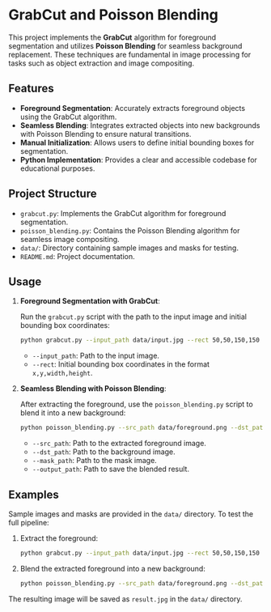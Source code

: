# **GrabCut and Poisson Blending**

This project implements the **GrabCut** algorithm for foreground segmentation and utilizes **Poisson Blending** for seamless background replacement. These techniques are fundamental in image processing for tasks such as object extraction and image compositing.

## **Features**

- **Foreground Segmentation**: Accurately extracts foreground objects using the GrabCut algorithm.
- **Seamless Blending**: Integrates extracted objects into new backgrounds with Poisson Blending to ensure natural transitions.
- **Manual Initialization**: Allows users to define initial bounding boxes for segmentation.
- **Python Implementation**: Provides a clear and accessible codebase for educational purposes.

## **Project Structure**

- `grabcut.py`: Implements the GrabCut algorithm for foreground segmentation.
- `poisson_blending.py`: Contains the Poisson Blending algorithm for seamless image compositing.
- `data/`: Directory containing sample images and masks for testing.
- `README.md`: Project documentation.

## **Usage**

1. **Foreground Segmentation with GrabCut**:

   Run the `grabcut.py` script with the path to the input image and initial bounding box coordinates:

   ```bash
   python grabcut.py --input_path data/input.jpg --rect 50,50,150,150
   ```

   - `--input_path`: Path to the input image.
   - `--rect`: Initial bounding box coordinates in the format `x,y,width,height`.

2. **Seamless Blending with Poisson Blending**:

   After extracting the foreground, use the `poisson_blending.py` script to blend it into a new background:

   ```bash
   python poisson_blending.py --src_path data/foreground.png --dst_path data/background.jpg --mask_path data/mask.png --output_path data/result.jpg
   ```

   - `--src_path`: Path to the extracted foreground image.
   - `--dst_path`: Path to the background image.
   - `--mask_path`: Path to the mask image.
   - `--output_path`: Path to save the blended result.

## **Examples**

Sample images and masks are provided in the `data/` directory. To test the full pipeline:

1. Extract the foreground:

   ```bash
   python grabcut.py --input_path data/input.jpg --rect 50,50,150,150
   ```

2. Blend the extracted foreground into a new background:

   ```bash
   python poisson_blending.py --src_path data/foreground.png --dst_path data/background.jpg --mask_path data/mask.png --output_path data/result.jpg
   ```

The resulting image will be saved as `result.jpg` in the `data/` directory.

